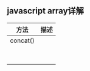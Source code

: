 ## javascript array详解

| 方法     | 描述 |
| -------- | ---- |
| concat() |      |
|          |      |
|          |      |
|          |      |
|          |      |
|          |      |
|          |      |
|          |      |
|          |      |

